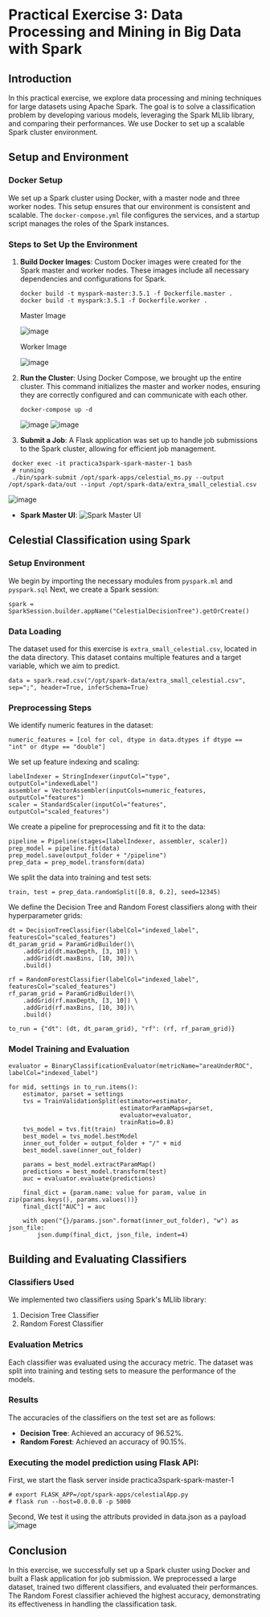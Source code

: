 # Practical Exercise 3: Data Processing and Mining in Big Data with Spark

## Introduction
In this practical exercise, we explore data processing and mining techniques for large datasets using Apache Spark. The goal is to solve a classification problem by developing various models, leveraging the Spark MLlib library, and comparing their performances. We use Docker to set up a scalable Spark cluster environment.

## Setup and Environment

### Docker Setup
We set up a Spark cluster using Docker, with a master node and three worker nodes. This setup ensures that our environment is consistent and scalable. The `docker-compose.yml` file configures the services, and a startup script manages the roles of the Spark instances.

### Steps to Set Up the Environment
1. **Build Docker Images**: Custom Docker images were created for the Spark master and worker nodes. These images include all necessary dependencies and configurations for Spark.
   ```
   docker build -t myspark-master:3.5.1 -f Dockerfile.master .
   docker build -t myspark:3.5.1 -f Dockerfile.worker .
   ```
   Master Image
   
   ![image](https://github.com/sml99/ccsa-p1/assets/29798184/ac4ad29f-c54d-4122-ba9f-44c0dc8f837c)
   
   Worker Image
   
   ![image](https://github.com/sml99/ccsa-p1/assets/29798184/a7e476aa-2d3a-455c-a3f5-4240a16f2324)

2. **Run the Cluster**: Using Docker Compose, we brought up the entire cluster. This command initializes the master and worker nodes, ensuring they are correctly configured and can communicate with each other.
   ```
   docker-compose up -d
   ```
   ![image](https://github.com/sml99/ccsa-p1/assets/29798184/c2ae4303-dcc6-42eb-aa54-932312bdcf00)
   ![image](https://github.com/sml99/ccsa-p1/assets/29798184/c74730cd-eaf2-4668-9b96-b9f581c3a2e6)

3. **Submit a Job**: A Flask application was set up to handle job submissions to the Spark cluster, allowing for efficient job management.
  ```
   docker exec -it practica3spark-spark-master-1 bash
   # running 
   ./bin/spark-submit /opt/spark-apps/celestial_ms.py --output /opt/spark-data/out --input /opt/spark-data/extra_small_celestial.csv
  ```
  ![image](https://github.com/sml99/ccsa-p1/assets/29798184/3132994f-8a51-4b6d-a762-b4ed3559757b)

- **Spark Master UI**:
![Spark Master UI](spark_master_ui.png)

## Celestial Classification using Spark
### Setup Environment
We begin by importing the necessary modules from `pyspark.ml` and `pyspark.sql`
Next, we create a Spark session:
```
spark = SparkSession.builder.appName("CelestialDecisionTree").getOrCreate()
```
### Data Loading
The dataset used for this exercise is `extra_small_celestial.csv`, located in the data directory. This dataset contains multiple features and a target variable, which we aim to predict.
```
data = spark.read.csv("/opt/spark-data/extra_small_celestial.csv", sep=";", header=True, inferSchema=True)
```
### Preprocessing Steps
We identify numeric features in the dataset:
```
numeric_features = [col for col, dtype in data.dtypes if dtype == "int" or dtype == "double"]
```
We set up feature indexing and scaling:
```
labelIndexer = StringIndexer(inputCol="type", outputCol="indexedLabel")
assembler = VectorAssembler(inputCols=numeric_features, outputCol="features")
scaler = StandardScaler(inputCol="features", outputCol="scaled_features")
```
We create a pipeline for preprocessing and fit it to the data:
```
pipeline = Pipeline(stages=[labelIndexer, assembler, scaler])
prep_model = pipeline.fit(data)
prep_model.save(output_folder + "/pipeline")
prep_data = prep_model.transform(data)
```
We split the data into training and test sets:
```
train, test = prep_data.randomSplit([0.8, 0.2], seed=12345)
```
We define the Decision Tree and Random Forest classifiers along with their hyperparameter grids:
```
dt = DecisionTreeClassifier(labelCol="indexed_label", featuresCol="scaled_features")
dt_param_grid = ParamGridBuilder()\
    .addGrid(dt.maxDepth, [3, 10]) \
    .addGrid(dt.maxBins, [10, 30])\
    .build()

rf = RandomForestClassifier(labelCol="indexed_label", featuresCol="scaled_features")
rf_param_grid = ParamGridBuilder()\
    .addGrid(rf.maxDepth, [3, 10]) \
    .addGrid(rf.maxBins, [10, 30])\
    .build()

to_run = {"dt": (dt, dt_param_grid), "rf": (rf, rf_param_grid)}
```
### Model Training and Evaluation
```
evaluator = BinaryClassificationEvaluator(metricName="areaUnderROC", labelCol="indexed_label")

for mid, settings in to_run.items():
    estimator, parset = settings
    tvs = TrainValidationSplit(estimator=estimator,
                               estimatorParamMaps=parset,
                               evaluator=evaluator,
                               trainRatio=0.8)
    tvs_model = tvs.fit(train)
    best_model = tvs_model.bestModel
    inner_out_folder = output_folder + "/" + mid
    best_model.save(inner_out_folder)
    
    params = best_model.extractParamMap()
    predictions = best_model.transform(test)
    auc = evaluator.evaluate(predictions)

    final_dict = {param.name: value for param, value in zip(params.keys(), params.values())}
    final_dict["AUC"] = auc

    with open("{}/params.json".format(inner_out_folder), "w") as json_file:
        json.dump(final_dict, json_file, indent=4)
```


## Building and Evaluating Classifiers

### Classifiers Used
We implemented two classifiers using Spark's MLlib library:
1. Decision Tree Classifier
2. Random Forest Classifier

### Evaluation Metrics
Each classifier was evaluated using the accuracy metric. The dataset was split into training and testing sets to measure the performance of the models.

### Results
The accuracies of the classifiers on the test set are as follows:
- **Decision Tree**: Achieved an accuracy of 96.52%.
- **Random Forest**: Achieved an accuracy of 90.15%.

### Executing the model prediction using Flask API: 
First, we start the flask server inside practica3spark-spark-master-1
```
# export FLASK_APP=/opt/spark-apps/celestialApp.py
# flask run --host=0.0.0.0 -p 5000
```
Second, We test it using the attributs provided in data.json as a payload
![image](https://github.com/sml99/ccsa-p1/assets/29798184/72d0fb24-325f-4f72-a5b3-b317a735f566)

## Conclusion
In this exercise, we successfully set up a Spark cluster using Docker and built a Flask application for job submission. We preprocessed a large dataset, trained two different classifiers, and evaluated their performances. The Random Forest classifier achieved the highest accuracy, demonstrating its effectiveness in handling the classification task.

